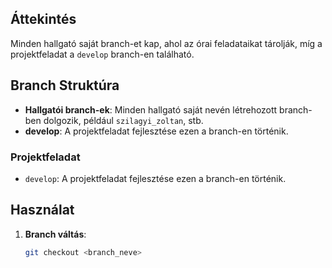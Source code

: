 ## Áttekintés
Minden hallgató saját branch-et kap, ahol az órai feladataikat tárolják, míg a projektfeladat a `develop` branch-en található.

## Branch Struktúra

- **Hallgatói branch-ek**: Minden hallgató saját nevén létrehozott branch-ben dolgozik, például `szilagyi_zoltan`, stb.
- **develop**: A projektfeladat fejlesztése ezen a branch-en történik.

### Projektfeladat

- `develop`: A projektfeladat fejlesztése ezen a branch-en történik.

## Használat

1. **Branch váltás**:
   ```bash
   git checkout <branch_neve>
